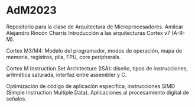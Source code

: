 # AdM2023
Repositorio para la clase de Arquitectura de Microprocesadores. Amilcar Alejandro Rincón Charris
Introducción a las arquitecturas Cortex v7 (A-R-M).

Cortex M3/M4: Modelo del programador, modos de operación, mapa de memoria, registros, pila, FPU, core peripherals.

Cortex M Instruction Set Architecture (ISA): diseño, tipos de instrucciones, aritmética saturada, interfaz entre assembler y C.

Optimización de código de aplicación específica, instrucciones SIMD (Simple Instruction Multiple Data). Aplicaciones al procesamiento digital de señales.
